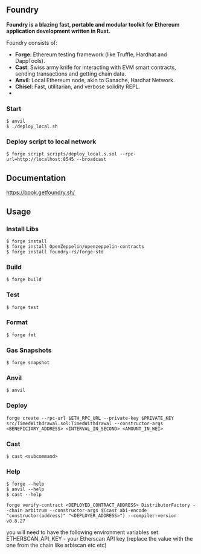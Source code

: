 ## Foundry

**Foundry is a blazing fast, portable and modular toolkit for Ethereum application development written in Rust.**

Foundry consists of:

-   **Forge**: Ethereum testing framework (like Truffle, Hardhat and DappTools).
-   **Cast**: Swiss army knife for interacting with EVM smart contracts, sending transactions and getting chain data.
-   **Anvil**: Local Ethereum node, akin to Ganache, Hardhat Network.
-   **Chisel**: Fast, utilitarian, and verbose solidity REPL.
-   

### Start

```shell
$ anvil
$ ./deploy_local.sh
```


### Deploy script to local network

```shell
$ forge script scripts/deploy_local.s.sol --rpc-url=http://localhost:8545 --broadcast
```

## Documentation

https://book.getfoundry.sh/

## Usage

### Install Libs

```shell
$ forge install 
$ forge install OpenZeppelin/openzeppelin-contracts
$ forge install foundry-rs/forge-std
```

### Build

```shell
$ forge build
```

### Test

```shell
$ forge test
```

### Format

```shell
$ forge fmt
```

### Gas Snapshots

```shell
$ forge snapshot
```

### Anvil

```shell
$ anvil
```

### Deploy

```shell
forge create --rpc-url $ETH_RPC_URL --private-key $PRIVATE_KEY src/TimedWithdrawal.sol:TimedWithdrawal --constructor-args <BENEFICIARY_ADDRESS> <INTERVAL_IN_SECOND> <AMOUNT_IN_WEI>
```

### Cast

```shell
$ cast <subcommand>
```

### Help

```shell
$ forge --help
$ anvil --help
$ cast --help
```

```shell
forge verify-contract <DEPLOYED_CONTRACT_ADDRESS> DistributorFactory --chain arbitrum --constructor-args $(cast abi-encode "constructor(address)" "<DEPLOYER_ADDRESS>") --compiler-version v0.8.27
```

you will need to have the following environment variables set:
ETHERSCAN_API_KEY - your Etherscan API key (replace the value with the one from the chain like arbiscan etc etc)
